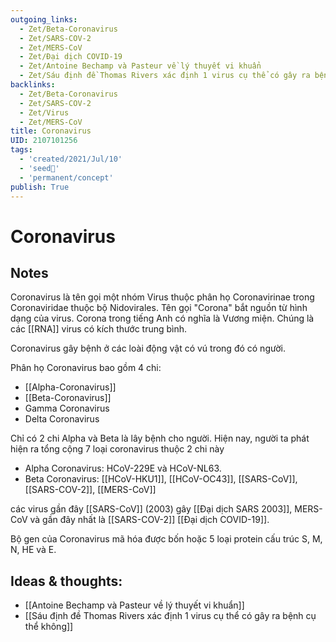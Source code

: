 ```yaml
---
outgoing_links:
  - Zet/Beta-Coronavirus
  - Zet/SARS-COV-2
  - Zet/MERS-CoV
  - Zet/Đại dịch COVID-19
  - Zet/Antoine Bechamp và Pasteur về lý thuyết vi khuẩn
  - Zet/Sáu định đề Thomas Rivers xác định 1 virus cụ thể có gây ra bệnh cụ thể không
backlinks:
  - Zet/Beta-Coronavirus
  - Zet/SARS-COV-2
  - Zet/Virus
  - Zet/MERS-CoV
title: Coronavirus
UID: 2107101256
tags:
  - 'created/2021/Jul/10'
  - 'seed🥜'
  - 'permanent/concept'
publish: True
---
```

# Coronavirus

## Notes
Coronavirus là tên gọi một nhóm Virus thuộc phân họ Coronavirinae trong Coronaviridae thuộc bộ Nidovirales. Tên gọi "Corona" bắt nguồn từ hình dạng của virus. Corona trong tiếng Anh có nghĩa là Vương miện. Chúng là các [[RNA]] virus có kích thước trung bình. 

Coronavirus gây bệnh ở các loài động vật có vú trong đó có người.

Phân họ Coronavirus bao gồm 4 chi:

- [[Alpha-Coronavirus]]
- [[Beta-Coronavirus]]
- Gamma Coronavirus
- Delta Coronavirus

Chỉ có 2 chi Alpha và Beta là lây bệnh cho người. Hiện nay, người ta phát hiện ra tổng cộng 7 loại coronavirus thuộc 2 chi này

- Alpha Coronavirus: HCoV-229E và HCoV-NL63.
- Beta Coronavirus: [[HCoV-HKU1]], [[HCoV-OC43]], [[SARS-CoV]], [[SARS-COV-2]], [[MERS-CoV]]

các virus gần đây [[SARS-CoV]] (2003) gây [[Đại dịch SARS 2003]], MERS-CoV và gần đây nhất là [[SARS-COV-2]] [[Đại dịch COVID-19]].

Bộ gen của Coronavirus mã hóa được bốn hoặc 5 loại protein cấu trúc S, M, N, HE và E.

## Ideas & thoughts:
- [[Antoine Bechamp và Pasteur về lý thuyết vi khuẩn]]
- [[Sáu định đề Thomas Rivers xác định 1 virus cụ thể có gây ra bệnh cụ thể không]]



